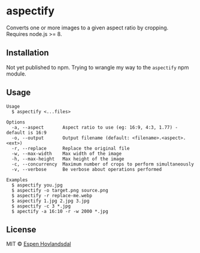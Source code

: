 # aspectify

Converts one or more images to a given aspect ratio by cropping.  
Requires node.js >= 8.

## Installation

Not yet published to npm. Trying to wrangle my way to the `aspectify` npm module.

## Usage

```
Usage
  $ aspectify <...files>

Options
  -a, --aspect       Aspect ratio to use (eg: 16:9, 4:3, 1.77) - default is 16:9
  -o, --output       Output filename (default: <filename>.<aspect>.<ext>)
  -r, --replace      Replace the original file
  -w, --max-width    Max width of the image
  -h, --max-height   Max height of the image
  -c, --concurrency  Maximum number of crops to perform simultaneously
  -v, --verbose      Be verbose about operations performed

Examples
  $ aspectify you.jpg
  $ aspectify -o target.png source.png
  $ aspectify -r replace-me.webp
  $ aspectify 1.jpg 2.jpg 3.jpg
  $ aspectify -c 3 *.jpg
  $ apectify -a 16:10 -r -w 2000 *.jpg
```

## License

MIT © [Espen Hovlandsdal](https://espen.codes/)
